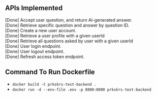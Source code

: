 <h2>APIs Implemented</h2>
[Done] Accept user question, and return AI-generated answer.<br>
[Done] Retrieve specific question and answer by question ID.<br>
[Done] Create a new user account.<br>
[Done] Retrieve a user profile with a given userId<br>
[Done] Retrieve all questions asked by user with a given userId<br>
[Done] User login endpoint. <br>
[Done] User logout endpoint.<br>
[Done] Refresh access token endpoint.<br>



<h2>Command To Run Dockerfile</h2>

- `docker build -t prkskrs-test-backend .`
- `docker run -d --env-file .env -p 8000:8000 prkskrs-test-backend`
